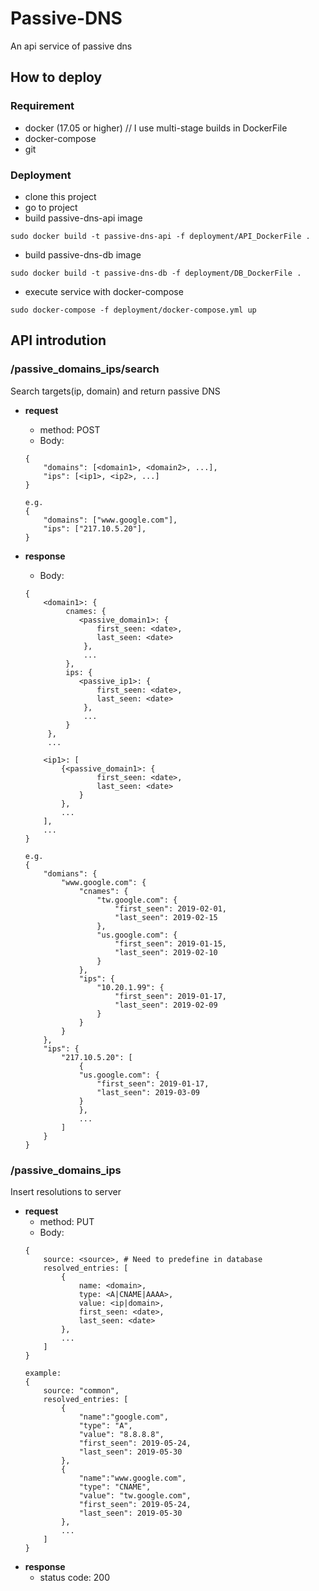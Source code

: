 # Passive-DNS
An api service of passive dns

## How to deploy
### Requirement
* docker (17.05 or higher) // I use multi-stage builds in DockerFile
* docker-compose
* git

### Deployment
* clone this project
* go to project
* build passive-dns-api image
```
sudo docker build -t passive-dns-api -f deployment/API_DockerFile .
```
* build passive-dns-db image
```
sudo docker build -t passive-dns-db -f deployment/DB_DockerFile .
```
* execute service with docker-compose
```
sudo docker-compose -f deployment/docker-compose.yml up
```

## API introdution
### /passive_domains_ips/search
Search targets(ip, domain) and return passive DNS
* **request**
    * method: POST
    * Body:
    ```
    {
        "domains": [<domain1>, <domain2>, ...],
        "ips": [<ip1>, <ip2>, ...]
    }
    
    ```
    ```
    e.g.
    {
        "domains": ["www.google.com"],
        "ips": ["217.10.5.20"],
    } 
    ```

* **response**
    * Body:
    ```
    {
        <domain1>: {
             cnames: {
                <passive_domain1>: {
                    first_seen: <date>,
                    last_seen: <date>
                 },
                 ...
             },
             ips: {
                <passive_ip1>: {
                    first_seen: <date>,
                    last_seen: <date>
                 },
                 ...
             }
         },
         ...

        <ip1>: [
            {<passive_domain1>: {
                    first_seen: <date>,
                    last_seen: <date>
                }
            },
            ...
        ],
        ...
    }
    ```
    ```
    e.g.
    {
        "domians": {
            "www.google.com": {
                "cnames": {
                    "tw.google.com": {
                        "first_seen": 2019-02-01,
                        "last_seen": 2019-02-15
                    },
                    "us.google.com": {
                        "first_seen": 2019-01-15,
                        "last_seen": 2019-02-10
                    }
                },
                "ips": {
                    "10.20.1.99": {
                        "first_seen": 2019-01-17,
                        "last_seen": 2019-02-09
                    }
                }
            }
        },
        "ips": {
            "217.10.5.20": [
                {
                "us.google.com": {
                    "first_seen": 2019-01-17,
                    "last_seen": 2019-03-09
                }
                },
                ...
            ]
        }
    }
    ```
### /passive_domains_ips
Insert resolutions to server
* **request**
    * method: PUT
    * Body:
    ```
    {
        source: <source>, # Need to predefine in database
        resolved_entries: [
            {
                name: <domain>,
                type: <A|CNAME|AAAA>,
                value: <ip|domain>,
                first_seen: <date>,
                last_seen: <date>
            },
            ...
        ]
    }

    example:
    {
        source: "common",
        resolved_entries: [
            {
                "name":"google.com",
                "type": "A",
                "value": "8.8.8.8",
                "first_seen": 2019-05-24,
                "last_seen": 2019-05-30
            },
            {
                "name":"www.google.com",
                "type": "CNAME",
                "value": "tw.google.com",
                "first_seen": 2019-05-24,
                "last_seen": 2019-05-30
            },
            ...
        ]
    }
    ```
* **response**
    * status code: 200
